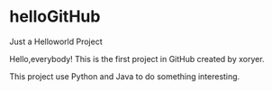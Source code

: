 # helloGitHub
Just a Helloworld Project

Hello,everybody!
This is the first project in GitHub created by xoryer.

This project use Python and Java to do something interesting.
